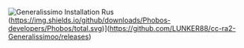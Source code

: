 ![Generalissimo Installation Rus](https://user-images.githubusercontent.com/78301641/111901237-cd809800-8a47-11eb-8fbe-ef6185dfb16c.png)
(https://img.shields.io/github/downloads/Phobos-developers/Phobos/total.svg)](https://github.com/LUNKER88/cc-ra2-Generalissimoo/releases)
